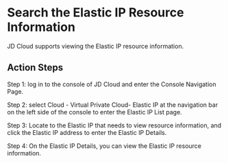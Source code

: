 # Search the Elastic IP Resource Information

JD Cloud supports viewing the Elastic IP resource information.

## Action Steps

Step 1: log in to the console of JD Cloud and enter the Console Navigation Page.

Step 2: select Cloud - Virtual Private Cloud- Elastic IP at the navigation bar on the left side of the console to enter the Elastic IP List page.

Step 3: Locate to the Elastic IP that needs to view resource information, and click the Elastic IP address to enter the Elastic IP Details.

Step 4: On the Elastic IP Details, you can view the Elastic IP resource information.
